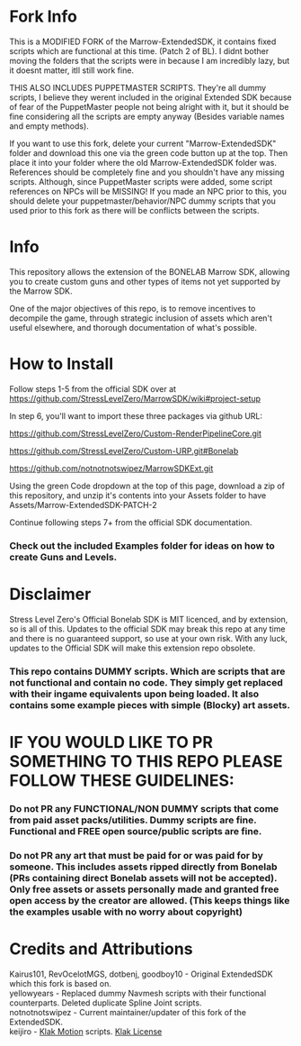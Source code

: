 # Fork Info

This is a MODIFIED FORK of the Marrow-ExtendedSDK, it contains fixed scripts which are functional at this time. (Patch 2 of BL). I didnt bother moving the folders that the scripts were in because I am incredibly lazy, but it doesnt matter, itll still work fine.

THIS ALSO INCLUDES PUPPETMASTER SCRIPTS. They're all dummy scripts, I believe they werent included in the original Extended SDK because of fear of the PuppetMaster people not being alright with it, but it should be fine considering all the scripts are empty anyway (Besides variable names and empty methods).

If you want to use this fork, delete your current "Marrow-ExtendedSDK" folder and download this one via the green code button up at the top. Then place it into your folder where the old Marrow-ExtendedSDK folder was. References should be completely fine and you shouldn't have any missing scripts. Although, since PuppetMaster scripts were added, some script references on NPCs will be MISSING! If you made an NPC prior to this, you should delete your puppetmaster/behavior/NPC dummy scripts that you used prior to this fork as there will be conflicts between the scripts.

# Info
This repository allows the extension of the BONELAB Marrow SDK, allowing you to create custom guns and other types of items not yet supported by the Marrow SDK.

One of the major objectives of this repo, is to remove incentives to decompile the game, through strategic inclusion of assets which aren't useful elsewhere, and thorough documentation of what's possible.

# How to Install

Follow steps 1-5 from the official SDK over at https://github.com/StressLevelZero/MarrowSDK/wiki#project-setup

In step 6, you'll want to import these three packages via github URL:

https://github.com/StressLevelZero/Custom-RenderPipelineCore.git

https://github.com/StressLevelZero/Custom-URP.git#Bonelab

https://github.com/notnotnotswipez/MarrowSDKExt.git

Using the green Code dropdown at the top of this page, download a zip of this repository, and unzip it's contents into your Assets folder to have Assets/Marrow-ExtendedSDK-PATCH-2

Continue following steps 7+ from the official SDK documentation.

### Check out the included Examples folder for ideas on how to create Guns and Levels.

# Disclaimer
Stress Level Zero's Official Bonelab SDK is MIT licenced, and by extension, so is all of this. Updates to the official SDK may break this repo at any time and there is no guaranteed support, so use at your own risk. With any luck, updates to the Official SDK will make this extension repo obsolete.

### This repo contains DUMMY scripts. Which are scripts that are not functional and contain no code. They simply get replaced with their ingame equivalents upon being loaded. It also contains some example pieces with simple (Blocky) art assets.

# IF YOU WOULD LIKE TO PR SOMETHING TO THIS REPO PLEASE FOLLOW THESE GUIDELINES:
### Do not PR any FUNCTIONAL/NON DUMMY scripts that come from paid asset packs/utilities. Dummy scripts are fine. Functional and FREE open source/public scripts are fine.
### Do not PR any art that must be paid for or was paid for by someone. This includes assets ripped directly from Bonelab (PRs containing direct Bonelab assets will not be accepted). Only free assets or assets personally made and granted free open access by the creator are allowed. (This keeps things like the examples usable with no worry about copyright)

# Credits and Attributions
Kairus101, RevOcelotMGS, dotbenj, goodboy10 - Original ExtendedSDK which this fork is based on. <br>
yellowyears - Replaced dummy Navmesh scripts with their functional counterparts. Deleted duplicate Spline Joint scripts. <br>
notnotnotswipez - Current maintainer/updater of this fork of the ExtendedSDK. <br>
keijiro - [Klak Motion](https://github.com/keijiro/Klak/tree/b38ec4dbc0c614fd6fba08c44ddef80783855c02/Assets/Klak/Motion) scripts. [Klak License](https://github.com/keijiro/Klak/blob/b38ec4dbc0c614fd6fba08c44ddef80783855c02/LICENSE.md)
